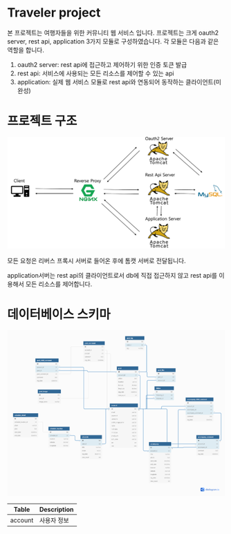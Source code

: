 Traveler project
================

본 프로젝트는 여행자들을 위한 커뮤니티 웹 서비스 입니다. 프로젝트는 크게 oauth2 server, rest api, application 3가지 모듈로 구성하였습니다. 
각 모듈은 다음과 같은 역할을 합니다. 

1. oauth2 server: rest api에 접근하고 제어하기 위한 인증 토큰 발급
2. rest api: 서비스에 사용되는 모든 리소스를 제어할 수 있는 api
3. application: 실제 웹 서비스 모듈로 rest api와 연동되어 동작하는 클라이언트(미완성)

# 프로젝트 구조
![project structure](https://github.com/anstn1993/traveler-public/blob/master/project-structure.PNG?raw=true)

모든 요청은 리버스 프록시 서버로 들어온 후에 톰캣 서버로 전달됩니다. 

application서버는 rest api의 클라이언트로서 db에 직접 접근하지 않고 rest api를 이용해서 모든 리소스를 제어합니다.

# 데이터베이스 스키마
![database schema](https://github.com/anstn1993/traveler-public/blob/master/traveler.png?raw=true)

Table | Description
----- | -----------
account | 사용자 정보 
